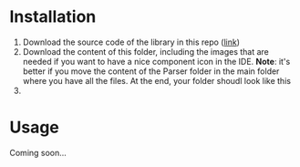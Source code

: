 # Installation

 1. Download the source code of the library in this repo ([link](https://github.com/albertodev01/TEquations/tree/master/Delphi/Source))
 2. Download the content of this folder, including the images that are needed if you want to have a nice component icon in the IDE. **Note**: it's better if you move the content of the Parser folder in the main folder where you have all the files. At the end, your folder shoudl look like this
 2. 

# Usage

Coming soon...
